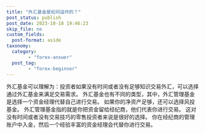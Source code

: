 ```yaml
---
title: "外汇基金是如何运作的？"
post_status: publish
post_date: 2023-10-18 19:46:23
skip_file: no
custom_fields: 
  post-format: aside
taxonomy:
  category:
        - "forex-answer"
  post_tag:
        - "forex-beginner"
---
```


外汇基金可以理解为：投资者如果没有时间或者没有足够知识交易外汇，可以选择通过外汇基金来满足交易需求。 外汇基金也有不同的类型，其中，外汇管理基金是选择一个资金经理代替自己进行交易。 如果你的净资产足够，还可以选择风投基金。 外汇管理基金指的就是你把资金留给经纪商，他们代表你进行交易。 这对没有时间或者没有交易技巧的零售投资者来说是很好的选择。 你在经纪商的管理账户中入金，然后一个经验丰富的资金经理会代替你进行交易。
